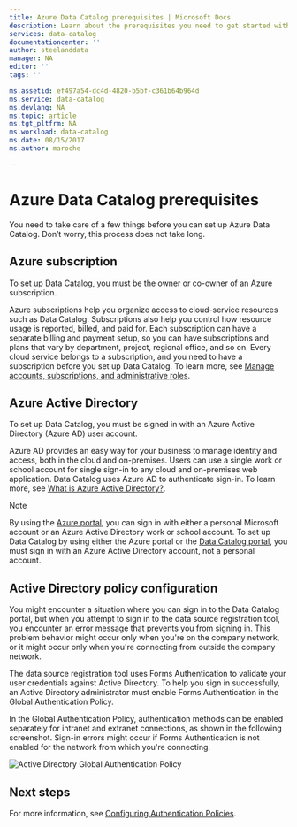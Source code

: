 ```yaml
---
title: Azure Data Catalog prerequisites | Microsoft Docs
description: Learn about the prerequisites you need to get started with Azure Data Catalog.
services: data-catalog
documentationcenter: ''
author: steelanddata
manager: NA
editor: ''
tags: ''

ms.assetid: ef497a54-dc4d-4820-b5bf-c361b64b964d
ms.service: data-catalog
ms.devlang: NA
ms.topic: article
ms.tgt_pltfrm: NA
ms.workload: data-catalog
ms.date: 08/15/2017
ms.author: maroche

---
```

# Azure Data Catalog prerequisites

You need to take care of a few things before you can set up Azure Data Catalog. Don’t worry, this process does not take long.

## Azure subscription
To set up Data Catalog, you must be the owner or co-owner of an Azure subscription.

Azure subscriptions help you organize access to cloud-service resources such as Data Catalog. Subscriptions also help you control how resource usage is reported, billed, and paid for. Each subscription can have a separate billing and payment setup, so you can have subscriptions and plans that vary by department, project, regional office, and so on. Every cloud service belongs to a subscription, and you need to have a subscription before you set up Data Catalog. To learn more, see [Manage accounts, subscriptions, and administrative roles](../active-directory/active-directory-assign-admin-roles.md).

## Azure Active Directory
To set up Data Catalog, you must be signed in with an Azure Active Directory (Azure AD) user account.

Azure AD provides an easy way for your business to manage identity and access, both in the cloud and on-premises. Users can use a single work or school account for single sign-in to any cloud and on-premises web application. Data Catalog uses Azure AD to authenticate sign-in. To learn more, see [What is Azure Active Directory?](../active-directory/active-directory-whatis.md).

> [!NOTE]
> By using the [Azure portal](http://portal.azure.com/), you can sign in with either a personal Microsoft account or an Azure Active Directory work or school account. To set up Data Catalog by using either the Azure portal or the [Data Catalog portal](http://www.azuredatacatalog.com), you must sign in with an Azure Active Directory account, not a personal account.
>
>

## Active Directory policy configuration
You might encounter a situation where you can sign in to the Data Catalog portal, but when you attempt to sign in to the data source registration tool, you encounter an error message that prevents you from signing in. This problem behavior might occur only when you're on the company network, or it might occur only when you're connecting from outside the company network.

The data source registration tool uses Forms Authentication to validate your user credentials against Active Directory. To help you sign in successfully, an Active Directory administrator must enable Forms Authentication in the Global Authentication Policy.

In the Global Authentication Policy, authentication methods can be enabled separately for intranet and extranet connections, as shown in the following screenshot. Sign-in errors might occur if Forms Authentication is not enabled for the network from which you're connecting.

 ![Active Directory Global Authentication Policy](./media/data-catalog-prerequisites/global-auth-policy.png)

## Next steps
For more information, see [Configuring Authentication Policies](https://technet.microsoft.com/library/dn486781.aspx).

